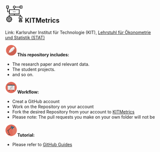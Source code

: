 ## <img src="Project.png" width="60" /> **KITMetrics**

Link: Karlsruher Institut für Technologie (KIT), [Lehrstuhl für Ökonometrie und Statistik (STAT)](http://statistik.econ.kit.edu/index.php)

<img src="icons/n11.png" width="40" />__This repository includes:__
- The research paper and relevant data.
- The student projects.
- and so on.

<img src="icons/n2.png" width="40" />__Workflow:__
- Creat a GitHub account
- Work on the Repository on your account
- Fork the desired Repository from your account to [KITMetrics](https://github.com/KITMetrics)
- Please note: The pull requests you make on your own folder will not be 

<img src="icons/n31.png" width="40" />__Tutorial:__
- Please refer to [GitHub Guides](https://guides.github.com)
